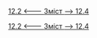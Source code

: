 [12.2 <--- ](12_2.md) [   Зміст   ](README.md) [--> 12.4](12_4.md)



[12.2 <--- ](12_2.md) [   Зміст   ](README.md) [--> 12.4](12_4.md)